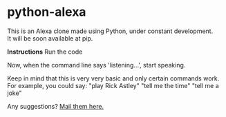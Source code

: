 # python-alexa
This is an Alexa clone made using Python, under constant development.<br>
It will be soon available at pip.<br>

**Instructions**
Run the code

Now, when the command line says 'listening...', start speaking.

Keep in mind that this is very very basic and only certain commands work.
For example, you could say:
"play Rick Astley"
"tell me the time"
"tell me a joke"

Any suggestions?
[Mail them here.](mailto:asundiaditya@gmail.com)
